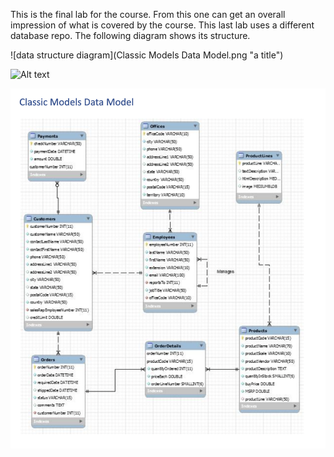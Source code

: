 This is the final lab for the course. From this one can get an overall impression of what is covered by the course. This last lab uses a different database repo. The following diagram shows its structure. 

![data structure diagram](Classic Models Data Model.png "a title")

<img title="a title" alt="Alt text" src="/CourseraCourses/StandaloneCourses/TheStructuredQueryLanguage(SQL)/img/ClassicModelsDataModel.png">

![MarineGEO circle logo](Classic_Models_Data_Model.png "MarineGEO logo")
